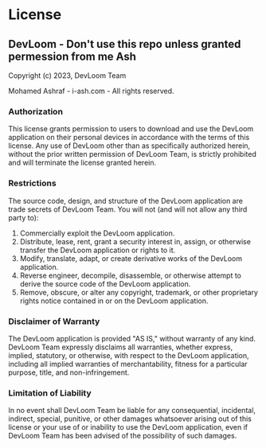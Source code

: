# License

## DevLoom - Don't use this repo unless granted permession from me Ash

Copyright (c) 2023, DevLoom Team

Mohamed Ashraf - i-ash.com - All rights reserved.

### Authorization

This license grants permission to users to download and use the DevLoom application on their personal devices in accordance with the terms of this license. Any use of DevLoom other than as specifically authorized herein, without the prior written permission of DevLoom Team, is strictly prohibited and will terminate the license granted herein.

### Restrictions

The source code, design, and structure of the DevLoom application are trade secrets of DevLoom Team. You will not (and will not allow any third party to):

1. Commercially exploit the DevLoom application.
2. Distribute, lease, rent, grant a security interest in, assign, or otherwise transfer the DevLoom application or rights to it.
3. Modify, translate, adapt, or create derivative works of the DevLoom application.
4. Reverse engineer, decompile, disassemble, or otherwise attempt to derive the source code of the DevLoom application.
5. Remove, obscure, or alter any copyright, trademark, or other proprietary rights notice contained in or on the DevLoom application.

### Disclaimer of Warranty

The DevLoom application is provided "AS IS," without warranty of any kind. DevLoom Team expressly disclaims all warranties, whether express, implied, statutory, or otherwise, with respect to the DevLoom application, including all implied warranties of merchantability, fitness for a particular purpose, title, and non-infringement.

### Limitation of Liability

In no event shall DevLoom Team be liable for any consequential, incidental, indirect, special, punitive, or other damages whatsoever arising out of this license or your use of or inability to use the DevLoom application, even if DevLoom Team has been advised of the possibility of such damages.
